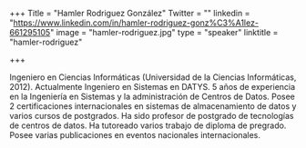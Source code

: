 +++
Title = "Hamler Rodriguez González"
Twitter = ""
linkedin = "https://www.linkedin.com/in/hamler-rodriguez-gonz%C3%A1lez-661295105"
image = "hamler-rodriguez.jpg"
type = "speaker"
linktitle = "hamler-rodriguez"

+++

Ingeniero en Ciencias Informáticas (Universidad de la Ciencias Informáticas, 2012). 
Actualmente Ingeniero en Sistemas en DATYS. 5 años de experiencia en la Ingeniería en Sistemas 
y la administración de Centros de Datos. Posee 2 certificaciones internacionales en sistemas 
de almacenamiento de datos y varios cursos de postgrados. Ha sido profesor de postgrado de 
tecnologías de centros de datos. Ha tutoreado varios trabajo de diploma de pregrado. 
Posee varias publicaciones en eventos nacionales internacionales.